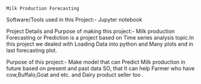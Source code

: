                                                                                    Milk Production Forecasting
Software/Tools used in this Project:- Jupyter notebook

Project Details and Purpose of making this project:- Milk production Forecasting or Prediction is a project based on Time series analysis topic.In this project we dealed with Loading Data into python and Many plots and in last forecasting plot.

Purpose of this project:- Make model that can Predict Milk production in future based on present and past data SO, that It can help Farmer who have cow,Buffalo,Goat and etc. and Dairy product seller too .
